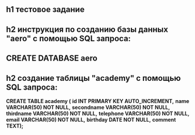 h1 тестовое задание
---
h2 инструкция по созданию базы данных "aero" с помощью **SQL** запроса:
---
**CREATE DATABASE aero**
---
h2 создание таблицы "academy" с помощью **SQL** запроса:
---
**CREATE TABLE academy (**
**id INT PRIMARY KEY AUTO_INCREMENT,**
**name VARCHAR(50) NOT NULL,**
**secondname VARCHAR(50) NOT NULL,**
**thirdname VARCHAR(50) NOT NULL,**
**telephone VARCHAR(50) NOT NULL,**
**email VARCHAR(50) NOT NULL,**
**birthday DATE NOT NULL,**
**comment TEXT);**

